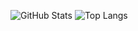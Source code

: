 ![GitHub Stats](https://github-readme-stats-n3vers4ydies-projects.vercel.app/api?username=N3VERS4YDIE&theme=radical&show_icons=true)
![Top Langs](https://github-readme-stats-n3vers4ydies-projects.vercel.app/api/top-langs/?username=N3VERS4YDIE&theme=radical&layout=compact&hide=jupyter%20notebook,shaderlab,mathematica)
